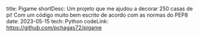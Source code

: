 title: Pigame
shortDesc: Um projeto que me ajudou a decorar 250 casas de pi! Com um código muito bem escrito de acordo com as normas do PEP8
date: 2023-05-15
tech: Python
codeLink: https://github.com/pchagas72/pigame
